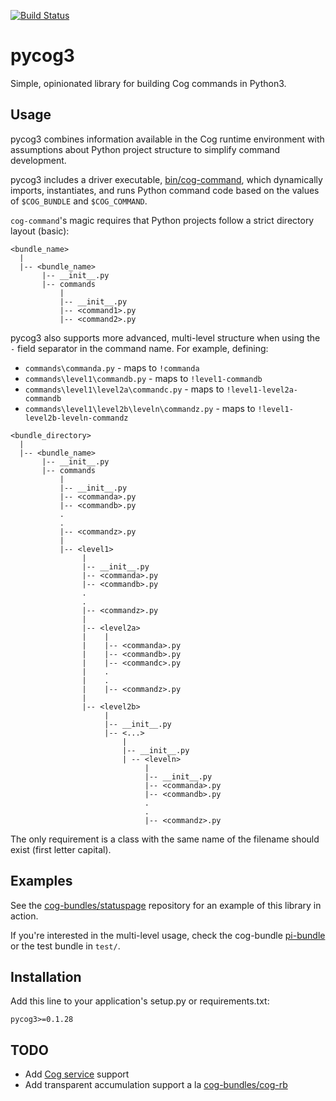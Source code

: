 [![Build Status](https://travis-ci.org/operable/pycog3.svg?branch=master)](https://travis-ci.org/operable/pycog3)

# pycog3

Simple, opinionated library for building Cog commands in Python3.

## Usage

pycog3 combines information available in the Cog runtime environment
with assumptions about Python project structure to simplify command
development.

pycog3 includes a driver executable, [bin/cog-command](https://github.com/cog-bundles/pycog3/blob/master/bin/cog-command), which dynamically
imports, instantiates, and runs Python command code based on the
values of `$COG_BUNDLE` and `$COG_COMMAND`.

`cog-command`'s magic requires that Python projects follow a strict
directory layout (basic):

```
<bundle_name>
  |
  |-- <bundle_name>
       |-- __init__.py
       |-- commands
           |
           |-- __init__.py
           |-- <command1>.py
           |-- <command2>.py

```

pycog3 also supports more advanced, multi-level structure when using the `-` field separator in the command name. 
For example, defining:
 * `commands\commanda.py` - maps to `!commanda`
 * `commands\level1\commandb.py` - maps to `!level1-commandb`
 * `commands\level1\level2a\commandc.py` - maps to `!level1-level2a-commandb`
 * `commands\level1\level2b\leveln\commandz.py` - maps to `!level1-level2b-leveln-commandz`
 

```
<bundle_directory>
  |
  |-- <bundle_name>
       |-- __init__.py
       |-- commands
           |
           |-- __init__.py
           |-- <commanda>.py
           |-- <commandb>.py
           .
           .
           |-- <commandz>.py
           |
           |-- <level1>
                |
                |-- __init__.py
                |-- <commanda>.py
                |-- <commandb>.py
                .
                .
                |-- <commandz>.py
                |
                |-- <level2a>
                |    |
                |    |-- <commanda>.py
                |    |-- <commandb>.py
                |    |-- <commandc>.py
                |    .
                |    .
                |    |-- <commandz>.py
                |
                |-- <level2b>
                     |
                     |-- __init__.py
                     |-- <...>
                         |
                         |-- __init__.py
                         | -- <leveln>
                              |
                              |-- __init__.py
                              |-- <commanda>.py
                              |-- <commandb>.py
                              .
                              .
                              |-- <commandz>.py

```

The only requirement is a class with the same name of the filename should exist (first letter capital).

## Examples

See the [cog-bundles/statuspage](https://github.com/cog-bundles/statuspage) repository for an example of this library in action.

If you're interested in the multi-level usage, check the cog-bundle [pi-bundle](https://github.com/pan-net-security/pi-bundle) or the test bundle in `test/`.

## Installation

Add this line to your application's setup.py or requirements.txt:

```
pycog3>=0.1.28
```

## TODO

- Add [Cog service](http://docs.operable.io/docs/services) support
- Add transparent accumulation support a la [cog-bundles/cog-rb](https://github.com/cog-bundles/cog-rb)
